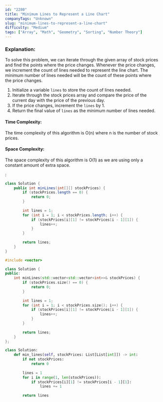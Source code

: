 ```yaml
---
id: "2280"
title: "Minimum Lines to Represent a Line Chart"
companyTags: "Unknown"
slug: "minimum-lines-to-represent-a-line-chart"
difficulty: "Medium"
tags: ["Array", "Math", "Geometry", "Sorting", "Number Theory"]
---
```


### Explanation:

To solve this problem, we can iterate through the given array of stock prices and find the points where the price changes. Whenever the price changes, we increment the count of lines needed to represent the line chart. The minimum number of lines needed will be the count of these points where the price changes.

1. Initialize a variable `lines` to store the count of lines needed.
2. Iterate through the stock prices array and compare the price of the current day with the price of the previous day.
3. If the price changes, increment the `lines` by 1.
4. Return the final value of `lines` as the minimum number of lines needed.

#### Time Complexity:
The time complexity of this algorithm is O(n) where n is the number of stock prices.

#### Space Complexity:
The space complexity of this algorithm is O(1) as we are using only a constant amount of extra space.

:

```java
class Solution {
    public int minLines(int[][] stockPrices) {
        if (stockPrices.length == 0) {
            return 0;
        }
        
        int lines = 1;
        for (int i = 1; i < stockPrices.length; i++) {
            if (stockPrices[i][1] != stockPrices[i - 1][1]) {
                lines++;
            }
        }
        
        return lines;
    }
}
```

```cpp
#include <vector>

class Solution {
public:
    int minLines(std::vector<std::vector<int>>& stockPrices) {
        if (stockPrices.size() == 0) {
            return 0;
        }
        
        int lines = 1;
        for (int i = 1; i < stockPrices.size(); i++) {
            if (stockPrices[i][1] != stockPrices[i - 1][1]) {
                lines++;
            }
        }
        
        return lines;
    }
};
```

```python
class Solution:
    def min_lines(self, stockPrices: List[List[int]]) -> int:
        if not stockPrices:
            return 0
        
        lines = 1
        for i in range(1, len(stockPrices)):
            if stockPrices[i][1] != stockPrices[i - 1][1]:
                lines += 1
        
        return lines
```